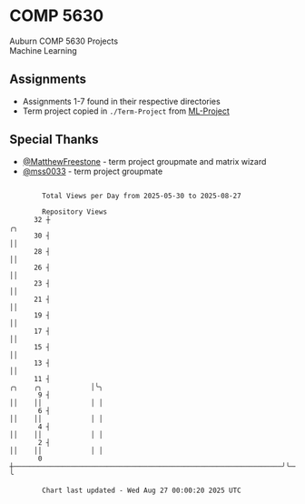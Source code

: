 # COMP 5630
Auburn COMP 5630 Projects  
Machine Learning

## Assignments
- Assignments 1-7 found in their respective directories
- Term project copied in `./Term-Project` from [ML-Project](https://github.com/wumphlett/ML-Project)

## Special Thanks
- [@MatthewFreestone](https://github.com/MatthewFreestone) - term project groupmate and matrix wizard
- [@mss0033](https://github.com/mss0033) - term project groupmate

```

        Total Views per Day from 2025-05-30 to 2025-08-27

        Repository Views
      32 ┼                                                                                      ╭╮
      30 ┤                                                                                      ││
      28 ┤                                                                                      ││
      26 ┤                                                                                      ││
      23 ┤                                                                                      ││
      21 ┤                                                                                      ││
      19 ┤                                                                                      ││
      17 ┤                                                                                      ││
      15 ┤                                                                                      ││
      13 ┤                                                                                      ││
      11 ┤                                                                  ╭╮    ╭╮            │╰╮
       9 ┤                                                                  ││    ││            │ │
       6 ┤                                                                  ││    ││            │ │
       4 ┤                                                                  ││    ││            │ │
       2 ┤                                                                  ││    ││            │ │
       0 ┼──────────────────────────────────────────────────────────────────╯╰────╯╰────────────╯ ╰

        Chart last updated - Wed Aug 27 00:00:20 2025 UTC
        
```
